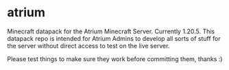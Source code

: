 # atrium
Minecraft datapack for the Atrium Minecraft Server. Currently 1.20.5.
This datapack repo is intended for Atrium Admins to develop all sorts of stuff for the server without direct access to test on the live server.

Please test things to make sure they work before committing them, thanks :)
